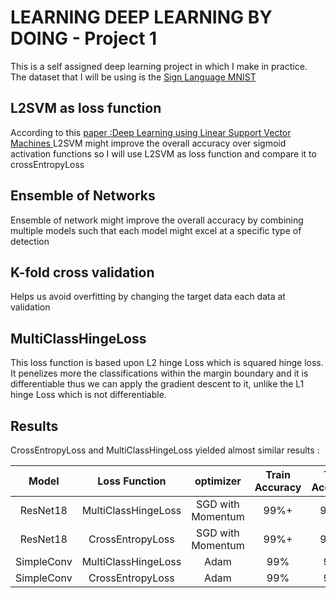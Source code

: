 # LEARNING DEEP LEARNING BY DOING - Project 1 
This is a self assigned deep learning project in which I make in practice.<br>
The dataset that I will be using is the [Sign Language MNIST](https://www.kaggle.com/datasets/datamunge/sign-language-mnist)  

## L2SVM as loss function 
According to this [paper :Deep Learning using Linear Support Vector Machines
](https://paperswithcode.com/paper/deep-learning-using-linear-support-vector) L2SVM might improve the overall accuracy over sigmoid activation functions so I will use L2SVM as loss function and compare it to crossEntropyLoss

## Ensemble of Networks 
Ensemble of network might improve the overall accuracy by combining multiple models such that each model might excel at a specific type of detection 

## K-fold cross validation 
Helps us avoid overfitting by changing the target data each data at validation

## MultiClassHingeLoss 
This loss function is based upon L2 hinge Loss which is squared hinge loss.<br>
It penelizes more the classifications within the margin boundary and it is differentiable thus we can apply the gradient descent to it, unlike the L1 hinge Loss which is not differentiable.

## Results 
CrossEntropyLoss and MultiClassHingeLoss yielded almost similar results :

| Model      | Loss Function | optimizer     | Train Accuracy | Test Accuracy  |
|   :----:    |    :----:   |   :----:  |  :----:   |   :----:    |
| ResNet18    | MultiClassHingeLoss       | SGD with Momentum   | 99%+ | 99%+ |
| ResNet18    | CrossEntropyLoss       | SGD with Momentum   | 99%+ | 99%+ |
| SimpleConv | MultiClassHingeLoss  | Adam | 99% | 97% | 
| SimpleConv | CrossEntropyLoss  | Adam | 99% | 96% | 
